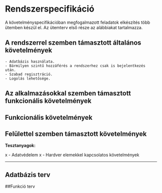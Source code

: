 # Rendszerspecifikáció

A követelményspecifikációban megfogalmazott feladatok elkészítés több ütemben készül el.
Az ütemterv első része az alábbiakat tartalmazza.	

## A rendszerrel szemben támasztott általános követelmények
	- Adatbázis használata.
	- Bármilyen szintű hozzáférés a rendszerhez csak is bejelentkezés után.
	- Szabad regisztráció.
	- Logolás lehetősége.

## Az alkalmazásokkal szemben támasztott funkcionális követelmények


## Funkcionális követelmények



## Felülettel szemben támasztott követelmények


**Tesztanyagok:**



	
x - Adatvédelem
x - Hardver elemekkel kapcsolatos követelmények

--------------------------------------

## Adatbázis terv


		
##Funkció terv
